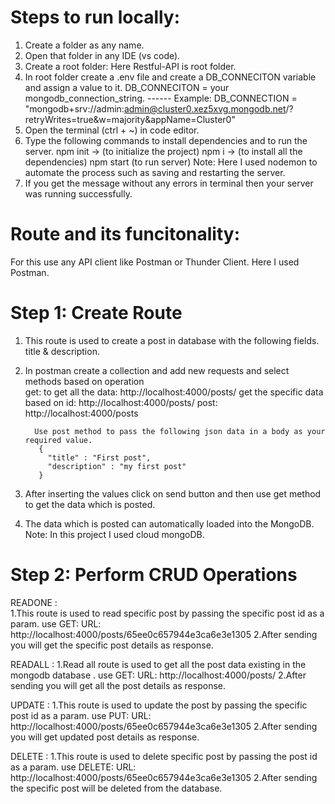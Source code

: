 # Steps to run locally:

1. Create a folder as any name.
2. Open that folder in any IDE (vs code). 
3. Create a root folder: Here Restful-API is root folder.
4. In root folder create a .env file and create a DB_CONNECITON variable and assign a value to it.
      DB_CONNECITON  =  your mongodb_connection_string.
       ------
   Example: DB_CONNECTION = "mongodb+srv://admin:admin@cluster0.xez5xvg.mongodb.net/?retryWrites=true&w=majority&appName=Cluster0"
5. Open the terminal (ctrl + ~) in code editor.
6. Type the following commands to install dependencies and to run the server.
     npm init  ->  (to initialize the project)
     npm i     ->  (to install all  the dependencies)
     npm start      (to run server) 
   Note: Here I used nodemon to automate the process such as saving and restarting the server.
7. If you get the message without any errors in terminal then your server was running successfully.

# Route and its funcitonality:

For this use any API client like Postman or Thunder Client.
Here I used Postman.
        
# Step 1: Create Route 
1. This route is used to create a post in database with the following fields.
      title & description.
2. In postman create a collection and add new requests and select methods based on operation         
         get: to get all the data: http://localhost:4000/posts/
         get the specific data based on id: http://localhost:4000/posts/<id>
         post: http://localhost:4000/posts
    
         Use post method to pass the following json data in a body as your required value.
          {
            "title" : "First post",
            "description" : "my first post"
          }

3. After inserting the values click on send button and then use get method to get the data which is posted.
4. The data which is posted can automatically loaded into the MongoDB.
   Note: In this project I used cloud mongoDB.

# Step 2: Perform CRUD Operations

READONE :  
      1.This route is used to read specific post by passing the specific post id as a param.
            use GET:
            URL: http://localhost:4000/posts/65ee0c657944e3ca6e3e1305
      2.After sending you will get the specific post details as response.
        
READALL : 
      1.Read all route is used to get all the post data existing in the mongodb database .
            use GET:
            URL: http://localhost:4000/posts/
      2.After sending you will get all the post details as response.
        
UPDATE : 
      1.This route is used to update the post by passing the specific post id as a param.
            use PUT:
            URL: http://localhost:4000/posts/65ee0c657944e3ca6e3e1305
      2.After sending you will get updated post details as response.
        
DELETE : 
      1.This route is used to delete specific post by passing the post id as a param.
            use DELETE:
            URL: http://localhost:4000/posts/65ee0c657944e3ca6e3e1305
      2.After sending the specific post will be deleted from the database.

